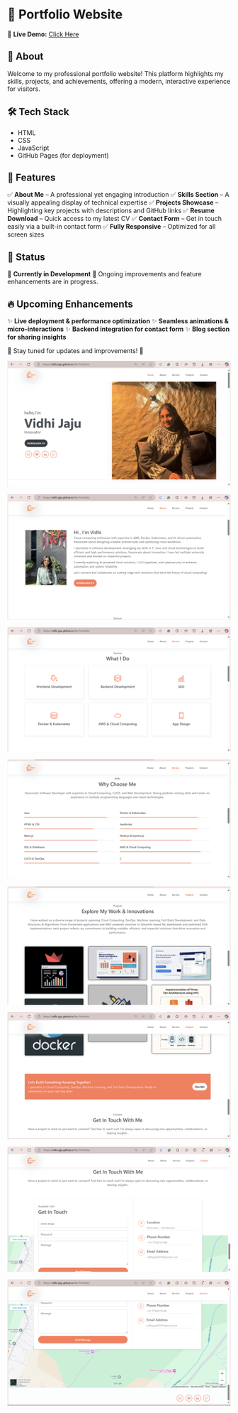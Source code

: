 # 📑 Portfolio Website

🚀 **Live Demo:** [Click Here](https://vidhi-jaju.github.io/My-Portfolio/)

## 📌 About
Welcome to my professional portfolio website! This platform highlights my skills, projects, and achievements, offering a modern, interactive experience for visitors.

## 🛠 Tech Stack
- HTML
- CSS
- JavaScript
- GitHub Pages (for deployment)

## 🌟 Features
✅ **About Me** – A professional yet engaging introduction
✅ **Skills Section** – A visually appealing display of technical expertise
✅ **Projects Showcase** – Highlighting key projects with descriptions and GitHub links
✅ **Resume Download** – Quick access to my latest CV
✅ **Contact Form** – Get in touch easily via a built-in contact form
✅ **Fully Responsive** – Optimized for all screen sizes

## 🔧 Status
🚧 **Currently in Development** 🚧
Ongoing improvements and feature enhancements are in progress.

## 🔥 Upcoming Enhancements
✨ **Live deployment & performance optimization**
✨ **Seamless animations & micro-interactions**
✨ **Backend integration for contact form**
✨ **Blog section for sharing insights**

🔗 Stay tuned for updates and improvements! 🚀

![img](https://github.com/vidhi-jaju/My-Portfolio/blob/0af6dbb77c3d053c42442233d766bd23be9cc19b/imgs/Screenshot%202025-04-25%20014143.png)

![img](https://github.com/vidhi-jaju/My-Portfolio/blob/0af6dbb77c3d053c42442233d766bd23be9cc19b/imgs/Screenshot%202025-04-25%20014150.png)

![img](https://github.com/vidhi-jaju/My-Portfolio/blob/0af6dbb77c3d053c42442233d766bd23be9cc19b/imgs/Screenshot%202025-04-25%20014159.png)

![img](https://github.com/vidhi-jaju/My-Portfolio/blob/0af6dbb77c3d053c42442233d766bd23be9cc19b/imgs/Screenshot%202025-04-25%20014210.png)

![img](https://github.com/vidhi-jaju/My-Portfolio/blob/0af6dbb77c3d053c42442233d766bd23be9cc19b/imgs/Screenshot%202025-04-25%20014219.png)

![img](https://github.com/vidhi-jaju/My-Portfolio/blob/0af6dbb77c3d053c42442233d766bd23be9cc19b/imgs/Screenshot%202025-04-25%20014231.png)

![img](https://github.com/vidhi-jaju/My-Portfolio/blob/0af6dbb77c3d053c42442233d766bd23be9cc19b/imgs/Screenshot%202025-04-25%20014239.png)

![img](https://github.com/vidhi-jaju/My-Portfolio/blob/0af6dbb77c3d053c42442233d766bd23be9cc19b/imgs/Screenshot%202025-04-25%20014245.png)
